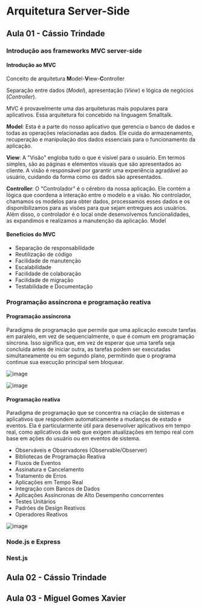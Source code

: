 # Arquitetura Server-Side

## Aula 01 - Cássio Trindade

### Introdução aos frameworks MVC server-side

#### Introdução ao MVC

Conceito de arquitetura **M**odel-**V**iew-**C**ontroller

Separação entre dados (_Model_), apresentação (_View_) e lógica de negócios (_Controller_).

MVC é provavelmente uma das arquiteturas mais populares para aplicativos. Essa arquitetura foi concebido na linguagem Smalltalk.

**Model**: Esta é a parte do nosso aplicativo que gerencia o banco de dados e todas as operações relacionadas aos dados. Ele cuida do armazenamento, recuperação e manipulação dos dados essenciais para o funcionamento da aplicação.

**View**: A "Visão" engloba tudo o que é visível para o usuário. Em termos simples, são as páginas e elementos visuais que são apresentados ao cliente. A visão é responsável por garantir uma experiência agradável ao usuário, cuidando da forma como os dados são apresentados.

**Controller**: O "Controlador" é o cérebro da nossa aplicação. Ele contém a lógica que coordena a interação entre o modelo e a visão. No controlador, chamamos os modelos para obter dados, processamos esses dados e os disponibilizamos para as visões para que sejam entregues aos usuários. Além disso, o controlador é o local onde desenvolvemos funcionalidades, as expandimos e realizamos a manutenção da aplicação.
Model

#### Benefícios do MVC

- Separação de responsabilidade
- Reutilização de código
- Facilidade de manutenção
- Escalabilidade
- Facilidade de colaboração
- Facilidade de migração
- Testabilidade e Documentação

### Programação assíncrona e programação reativa

#### Programação assíncrona

Paradigma de programação que permite que uma aplicação execute tarefas em paralelo, em vez de sequencialmente, o que é comum em programação síncrona. Isso significa que, em vez de esperar que uma tarefa seja concluída antes de iniciar outra, as tarefas podem ser executadas simultaneamente ou em segundo plano, permitindo que o programa continue sua execução principal sem bloquear.

![image](https://github.com/jpcmf/GraduateProgram-FullStack-2023/assets/1216136/ce46684f-da83-4a5a-950b-38e987be7dff)

![image](https://github.com/jpcmf/GraduateProgram-FullStack-2023/assets/1216136/2e65e0ec-3432-4173-b60e-ae45592030d1)

#### Programação reativa

Paradigma de programação que se concentra na criação de sistemas e aplicativos que respondem automaticamente a mudanças de estado e eventos. Ela é particularmente útil para desenvolver aplicativos em tempo real, como aplicativos da web que exigem atualizações em tempo real com base em ações do usuário ou em eventos de sistema.

- Observáveis e Observadores (Observable/Observer)
- Bibliotecas de Programação Reativa
- Fluxos de Eventos
- Assinatura e Cancelamento
- Tratamento de Erros
- Aplicações em Tempo Real
- Integração com Bancos de Dados
- Aplicações Assíncronas de Alto Desempenho concorrentes
- Testes Unitários
- Padrões de Design Reativos
- Operadores Reativos

![image](https://github.com/jpcmf/GraduateProgram-FullStack-2023/assets/1216136/57ff3859-30d9-404a-961a-173d68687be6)

### Node.js e Express

### Nest.js

## Aula 02 - Cássio Trindade

## Aula 03 - Miguel Gomes Xavier
